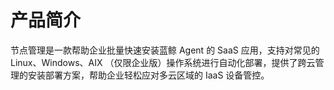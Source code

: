 # 产品简介

节点管理是一款帮助企业批量快速安装蓝鲸 Agent 的 SaaS 应用，支持对常见的 Linux、Windows、AIX （仅限企业版）操作系统进行自动化部署，提供了跨云管理的安装部署方案，帮助企业轻松应对多云区域的 IaaS 设备管控。
